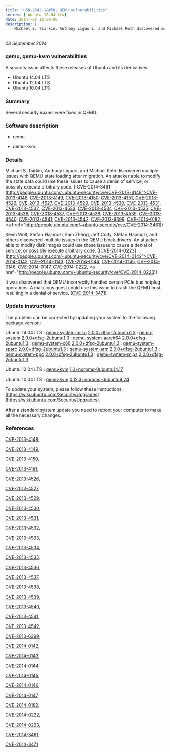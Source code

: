 ```yaml
---
title: "USN-2342-1&#58; QEMU vulnerabilities"
series: [ ubuntu-10.04-lts]
date: 2014--08 12:00:00
description: |
    Michael S. Tsirkin, Anthony Liguori, and Michael Roth discovered multiple issues with QEMU state loading after migration. An attacker able to modify the state data could use these issues to cause a denial of service, or possibly execute arbitrary code. ([CVE-2014-3461](http://people.ubuntu.com/~ubuntu-security/cve/CVE-2013-4148">CVE-2013-4148</a>, <a href="http://people.ubuntu.com/~ubuntu-security/cve/CVE-2013-4149">CVE-2013-4149</a>, <a href="http://people.ubuntu.com/~ubuntu-security/cve/CVE-2013-4150">CVE-2013-4150</a>, <a href="http://people.ubuntu.com/~ubuntu-security/cve/CVE-2013-4151">CVE-2013-4151</a>, <a href="http://people.ubuntu.com/~ubuntu-security/cve/CVE-2013-4526">CVE-2013-4526</a>, <a href="http://people.ubuntu.com/~ubuntu-security/cve/CVE-2013-4527">CVE-2013-4527</a>, <a href="http://people.ubuntu.com/~ubuntu-security/cve/CVE-2013-4529">CVE-2013-4529</a>, <a href="http://people.ubuntu.com/~ubuntu-security/cve/CVE-2013-4530">CVE-2013-4530</a>, <a href="http://people.ubuntu.com/~ubuntu-security/cve/CVE-2013-4531">CVE-2013-4531</a>, <a href="http://people.ubuntu.com/~ubuntu-security/cve/CVE-2013-4532">CVE-2013-4532</a>, <a href="http://people.ubuntu.com/~ubuntu-security/cve/CVE-2013-4533">CVE-2013-4533</a>, <a href="http://people.ubuntu.com/~ubuntu-security/cve/CVE-2013-4534">CVE-2013-4534</a>, <a href="http://people.ubuntu.com/~ubuntu-security/cve/CVE-2013-4535">CVE-2013-4535</a>, <a href="http://people.ubuntu.com/~ubuntu-security/cve/CVE-2013-4536">CVE-2013-4536</a>, <a href="http://people.ubuntu.com/~ubuntu-security/cve/CVE-2013-4537">CVE-2013-4537</a>, <a href="http://people.ubuntu.com/~ubuntu-security/cve/CVE-2013-4538">CVE-2013-4538</a>, <a href="http://people.ubuntu.com/~ubuntu-security/cve/CVE-2013-4539">CVE-2013-4539</a>, <a href="http://people.ubuntu.com/~ubuntu-security/cve/CVE-2013-4540">CVE-2013-4540</a>, <a href="http://people.ubuntu.com/~ubuntu-security/cve/CVE-2013-4541">CVE-2013-4541</a>, <a href="http://people.ubuntu.com/~ubuntu-security/cve/CVE-2013-4542">CVE-2013-4542</a>, <a href="http://people.ubuntu.com/~ubuntu-security/cve/CVE-2013-6399">CVE-2013-6399</a>, <a href="http://people.ubuntu.com/~ubuntu-security/cve/CVE-2014-0182">CVE-2014-0182</a>, <a href="http://people.ubuntu.com/~ubuntu-security/cve/CVE-2014-3461))
--- 
```

 
 

*08 September 2014*

### qemu, qemu-kvm vulnerabilities

A security issue affects these releases of Ubuntu and its derivatives:

* Ubuntu 14.04 LTS
* Ubuntu 12.04 LTS
* Ubuntu 10.04 LTS

### Summary

Several security issues were fixed in QEMU. 

### Software description

* qemu 

* qemu-kvm 

### Details

Michael S. Tsirkin, Anthony Liguori, and Michael Roth discovered multiple issues with QEMU state loading after migration. An attacker able to modify the state data could use these issues to cause a denial of service, or possibly execute arbitrary code. ([CVE-2014-3461](http://people.ubuntu.com/~ubuntu-security/cve/CVE-2013-4148">CVE-2013-4148</a>, <a href="http://people.ubuntu.com/~ubuntu-security/cve/CVE-2013-4149">CVE-2013-4149</a>, <a href="http://people.ubuntu.com/~ubuntu-security/cve/CVE-2013-4150">CVE-2013-4150</a>, <a href="http://people.ubuntu.com/~ubuntu-security/cve/CVE-2013-4151">CVE-2013-4151</a>, <a href="http://people.ubuntu.com/~ubuntu-security/cve/CVE-2013-4526">CVE-2013-4526</a>, <a href="http://people.ubuntu.com/~ubuntu-security/cve/CVE-2013-4527">CVE-2013-4527</a>, <a href="http://people.ubuntu.com/~ubuntu-security/cve/CVE-2013-4529">CVE-2013-4529</a>, <a href="http://people.ubuntu.com/~ubuntu-security/cve/CVE-2013-4530">CVE-2013-4530</a>, <a href="http://people.ubuntu.com/~ubuntu-security/cve/CVE-2013-4531">CVE-2013-4531</a>, <a href="http://people.ubuntu.com/~ubuntu-security/cve/CVE-2013-4532">CVE-2013-4532</a>, <a href="http://people.ubuntu.com/~ubuntu-security/cve/CVE-2013-4533">CVE-2013-4533</a>, <a href="http://people.ubuntu.com/~ubuntu-security/cve/CVE-2013-4534">CVE-2013-4534</a>, <a href="http://people.ubuntu.com/~ubuntu-security/cve/CVE-2013-4535">CVE-2013-4535</a>, <a href="http://people.ubuntu.com/~ubuntu-security/cve/CVE-2013-4536">CVE-2013-4536</a>, <a href="http://people.ubuntu.com/~ubuntu-security/cve/CVE-2013-4537">CVE-2013-4537</a>, <a href="http://people.ubuntu.com/~ubuntu-security/cve/CVE-2013-4538">CVE-2013-4538</a>, <a href="http://people.ubuntu.com/~ubuntu-security/cve/CVE-2013-4539">CVE-2013-4539</a>, <a href="http://people.ubuntu.com/~ubuntu-security/cve/CVE-2013-4540">CVE-2013-4540</a>, <a href="http://people.ubuntu.com/~ubuntu-security/cve/CVE-2013-4541">CVE-2013-4541</a>, <a href="http://people.ubuntu.com/~ubuntu-security/cve/CVE-2013-4542">CVE-2013-4542</a>, <a href="http://people.ubuntu.com/~ubuntu-security/cve/CVE-2013-6399">CVE-2013-6399</a>, <a href="http://people.ubuntu.com/~ubuntu-security/cve/CVE-2014-0182">CVE-2014-0182</a>, <a href="http://people.ubuntu.com/~ubuntu-security/cve/CVE-2014-3461))

Kevin Wolf, Stefan Hajnoczi, Fam Zheng, Jeff Cody, Stefan Hajnoczi, and others discovered multiple issues in the QEMU block drivers. An attacker able to modify disk images could use these issues to cause a denial of service, or possibly execute arbitrary code. ([CVE-2014-0223](http://people.ubuntu.com/~ubuntu-security/cve/CVE-2014-0142">CVE-2014-0142</a>, <a href="http://people.ubuntu.com/~ubuntu-security/cve/CVE-2014-0143">CVE-2014-0143</a>, <a href="http://people.ubuntu.com/~ubuntu-security/cve/CVE-2014-0144">CVE-2014-0144</a>, <a href="http://people.ubuntu.com/~ubuntu-security/cve/CVE-2014-0145">CVE-2014-0145</a>, <a href="http://people.ubuntu.com/~ubuntu-security/cve/CVE-2014-0146">CVE-2014-0146</a>, <a href="http://people.ubuntu.com/~ubuntu-security/cve/CVE-2014-0147">CVE-2014-0147</a>, <a href="http://people.ubuntu.com/~ubuntu-security/cve/CVE-2014-0222">CVE-2014-0222</a>, <a href="http://people.ubuntu.com/~ubuntu-security/cve/CVE-2014-0223))

It was discovered that QEMU incorrectly handled certain PCIe bus hotplug operations. A malicious guest could use this issue to crash the QEMU host, resulting in a denial of service. ([CVE-2014-3471](http://people.ubuntu.com/~ubuntu-security/cve/CVE-2014-3471)) 

### Update instructions

The problem can be corrected by updating your system to the following package version:

Ubuntu 14.04 LTS
 : [qemu-system-misc](https://launchpad.net/ubuntu/+source/qemu) <span> [2.0.0+dfsg-2ubuntu1.3](https://launchpad.net/ubuntu/+source/qemu/2.0.0+dfsg-2ubuntu1.3) </span> 
 : [qemu-system](https://launchpad.net/ubuntu/+source/qemu) <span> [2.0.0+dfsg-2ubuntu1.3](https://launchpad.net/ubuntu/+source/qemu/2.0.0+dfsg-2ubuntu1.3) </span> 
 : [qemu-system-aarch64](https://launchpad.net/ubuntu/+source/qemu) <span> [2.0.0+dfsg-2ubuntu1.3](https://launchpad.net/ubuntu/+source/qemu/2.0.0+dfsg-2ubuntu1.3) </span> 
 : [qemu-system-x86](https://launchpad.net/ubuntu/+source/qemu) <span> [2.0.0+dfsg-2ubuntu1.3](https://launchpad.net/ubuntu/+source/qemu/2.0.0+dfsg-2ubuntu1.3) </span> 
 : [qemu-system-sparc](https://launchpad.net/ubuntu/+source/qemu) <span> [2.0.0+dfsg-2ubuntu1.3](https://launchpad.net/ubuntu/+source/qemu/2.0.0+dfsg-2ubuntu1.3) </span> 
 : [qemu-system-arm](https://launchpad.net/ubuntu/+source/qemu) <span> [2.0.0+dfsg-2ubuntu1.3](https://launchpad.net/ubuntu/+source/qemu/2.0.0+dfsg-2ubuntu1.3) </span> 
 : [qemu-system-ppc](https://launchpad.net/ubuntu/+source/qemu) <span> [2.0.0+dfsg-2ubuntu1.3](https://launchpad.net/ubuntu/+source/qemu/2.0.0+dfsg-2ubuntu1.3) </span> 
 : [qemu-system-mips](https://launchpad.net/ubuntu/+source/qemu) <span> [2.0.0+dfsg-2ubuntu1.3](https://launchpad.net/ubuntu/+source/qemu/2.0.0+dfsg-2ubuntu1.3) </span> 

Ubuntu 12.04 LTS
 : [qemu-kvm](https://launchpad.net/ubuntu/+source/qemu-kvm) <span> [1.0+noroms-0ubuntu14.17](https://launchpad.net/ubuntu/+source/qemu-kvm/1.0+noroms-0ubuntu14.17) </span> 

Ubuntu 10.04 LTS
 : [qemu-kvm](https://launchpad.net/ubuntu/+source/qemu-kvm) <span> [0.12.3+noroms-0ubuntu9.24](https://launchpad.net/ubuntu/+source/qemu-kvm/0.12.3+noroms-0ubuntu9.24) </span> 

To update your system, please follow these instructions: [https://wiki.ubuntu.com/Security/Upgrades](https://wiki.ubuntu.com/Security/Upgrades).

After a standard system update you need to reboot your computer to make all the necessary changes. 

### References

 
 [CVE-2013-4148](http://people.ubuntu.com/~ubuntu-security/cve/CVE-2013-4148), 

 [CVE-2013-4149](http://people.ubuntu.com/~ubuntu-security/cve/CVE-2013-4149), 

 [CVE-2013-4150](http://people.ubuntu.com/~ubuntu-security/cve/CVE-2013-4150), 

 [CVE-2013-4151](http://people.ubuntu.com/~ubuntu-security/cve/CVE-2013-4151), 

 [CVE-2013-4526](http://people.ubuntu.com/~ubuntu-security/cve/CVE-2013-4526), 

 [CVE-2013-4527](http://people.ubuntu.com/~ubuntu-security/cve/CVE-2013-4527), 

 [CVE-2013-4529](http://people.ubuntu.com/~ubuntu-security/cve/CVE-2013-4529), 

 [CVE-2013-4530](http://people.ubuntu.com/~ubuntu-security/cve/CVE-2013-4530), 

 [CVE-2013-4531](http://people.ubuntu.com/~ubuntu-security/cve/CVE-2013-4531), 

 [CVE-2013-4532](http://people.ubuntu.com/~ubuntu-security/cve/CVE-2013-4532), 

 [CVE-2013-4533](http://people.ubuntu.com/~ubuntu-security/cve/CVE-2013-4533), 

 [CVE-2013-4534](http://people.ubuntu.com/~ubuntu-security/cve/CVE-2013-4534), 

 [CVE-2013-4535](http://people.ubuntu.com/~ubuntu-security/cve/CVE-2013-4535), 

 [CVE-2013-4536](http://people.ubuntu.com/~ubuntu-security/cve/CVE-2013-4536), 

 [CVE-2013-4537](http://people.ubuntu.com/~ubuntu-security/cve/CVE-2013-4537), 

 [CVE-2013-4538](http://people.ubuntu.com/~ubuntu-security/cve/CVE-2013-4538), 

 [CVE-2013-4539](http://people.ubuntu.com/~ubuntu-security/cve/CVE-2013-4539), 

 [CVE-2013-4540](http://people.ubuntu.com/~ubuntu-security/cve/CVE-2013-4540), 

 [CVE-2013-4541](http://people.ubuntu.com/~ubuntu-security/cve/CVE-2013-4541), 

 [CVE-2013-4542](http://people.ubuntu.com/~ubuntu-security/cve/CVE-2013-4542), 

 [CVE-2013-6399](http://people.ubuntu.com/~ubuntu-security/cve/CVE-2013-6399), 

 [CVE-2014-0142](http://people.ubuntu.com/~ubuntu-security/cve/CVE-2014-0142), 

 [CVE-2014-0143](http://people.ubuntu.com/~ubuntu-security/cve/CVE-2014-0143), 

 [CVE-2014-0144](http://people.ubuntu.com/~ubuntu-security/cve/CVE-2014-0144), 

 [CVE-2014-0145](http://people.ubuntu.com/~ubuntu-security/cve/CVE-2014-0145), 

 [CVE-2014-0146](http://people.ubuntu.com/~ubuntu-security/cve/CVE-2014-0146), 

 [CVE-2014-0147](http://people.ubuntu.com/~ubuntu-security/cve/CVE-2014-0147), 

 [CVE-2014-0182](http://people.ubuntu.com/~ubuntu-security/cve/CVE-2014-0182), 

 [CVE-2014-0222](http://people.ubuntu.com/~ubuntu-security/cve/CVE-2014-0222), 

 [CVE-2014-0223](http://people.ubuntu.com/~ubuntu-security/cve/CVE-2014-0223), 

 [CVE-2014-3461](http://people.ubuntu.com/~ubuntu-security/cve/CVE-2014-3461), 

 [CVE-2014-3471](http://people.ubuntu.com/~ubuntu-security/cve/CVE-2014-3471)
 

